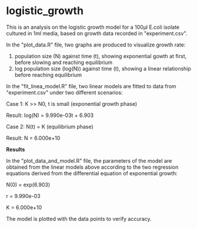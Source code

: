 # logistic_growth
This is an analysis on the logistic growth model for a 100µl E.coli isolate cultured in 1ml media, based on growth data recorded in "experiment.csv". 


In the "plot_data.R" file, two graphs are produced to visualize growth rate: 
1. population size (N) against time (t), showing exponential gowth at first, before slowing and reaching equilibrium  
2. log population size (log(N)) against time (t), showing a linear relationship before reaching equilibrium


In the "fit_linea_model.R" file, two linear models are fitted to data from "experiment.csv" under two different scenarios:

Case 1: K >> N0, t is small (exponential growth phase)

Result: log(N) = 9.990e-03t + 6.903

Case 2: N(t) = K (equilibrium phase)

Result: N = 6.000e+10

**Results**

In the "plot_data_and_model.R" file, the parameters of the model are obtained from the linear models above according to the two regression equations derived from the differential equation of exponential growth:

N(0) = exp(6.903)

r = 9.990e-03

K = 6.000e+10

The model is plotted with the data points to verify accuracy.

